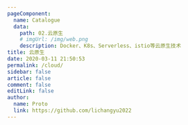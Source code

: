 ```yaml
---
pageComponent:
  name: Catalogue
  data:
    path: 02.云原生
    # imgUrl: /img/web.png
    description: Docker、K8s、Serverless、istio等云原生技术
title: 云原生
date: 2020-03-11 21:50:53
permalink: /cloud/
sidebar: false
article: false
comment: false
editLink: false
author:
  name: Proto
  link: https://github.com/lichangyu2022
---
```

